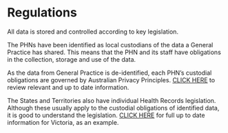 # Regulations

All data is stored and controlled according to key legislation. 

The PHNs have been identified as local custodians of the data a General Practice has shared. This means that the PHN and its staff have obligations in the collection, storage and use of the data. 

As the data from General Practice is de-identified, each PHN’s custodial obligations are governed by Australian Privacy Principles. [CLICK HERE](https://www.oaic.gov.au/privacy/australian-privacy-principles/) to review relevant and up to date information. 

The States and Territories also have individual Health Records legislation. Although these usually apply to the custodial obligations of identified data, it is good to understand the legislation. [CLICK HERE](https://www2.health.vic.gov.au/about/legislation/health-records-act) for full up to date information for Victoria, as an example.

